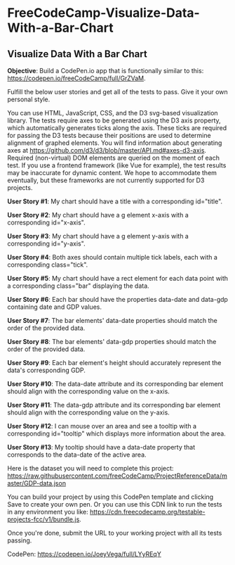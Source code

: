 # FreeCodeCamp-Visualize-Data-With-a-Bar-Chart

## Visualize Data With a Bar Chart

**Objective**: Build a CodePen.io app that is functionally similar to this: https://codepen.io/freeCodeCamp/full/GrZVaM.

Fulfill the below user stories and get all of the tests to pass. Give it your own personal style.

You can use HTML, JavaScript, CSS, and the D3 svg-based visualization library. The tests require axes to be generated using the D3 axis property, which automatically generates ticks along the axis. These ticks are required for passing the D3 tests because their positions are used to determine alignment of graphed elements. You will find information about generating axes at https://github.com/d3/d3/blob/master/API.md#axes-d3-axis. Required (non-virtual) DOM elements are queried on the moment of each test. If you use a frontend framework (like Vue for example), the test results may be inaccurate for dynamic content. We hope to accommodate them eventually, but these frameworks are not currently supported for D3 projects.

**User Story #1**: My chart should have a title with a corresponding id="title".

**User Story #2**: My chart should have a g element x-axis with a corresponding id="x-axis".

**User Story #3**: My chart should have a g element y-axis with a corresponding id="y-axis".

**User Story #4**: Both axes should contain multiple tick labels, each with a corresponding class="tick".

**User Story #5**: My chart should have a rect element for each data point with a corresponding class="bar" displaying the data.

**User Story #6**: Each bar should have the properties data-date and data-gdp containing date and GDP values.

**User Story #7**: The bar elements' data-date properties should match the order of the provided data.

**User Story #8**: The bar elements' data-gdp properties should match the order of the provided data.

**User Story #9**: Each bar element's height should accurately represent the data's corresponding GDP.

**User Story #10**: The data-date attribute and its corresponding bar element should align with the corresponding value on the x-axis.

**User Story #11**: The data-gdp attribute and its corresponding bar element should align with the corresponding value on the y-axis.

**User Story #12**: I can mouse over an area and see a tooltip with a corresponding id="tooltip" which displays more information about the area.

**User Story #13**: My tooltip should have a data-date property that corresponds to the data-date of the active area.

Here is the dataset you will need to complete this project: https://raw.githubusercontent.com/freeCodeCamp/ProjectReferenceData/master/GDP-data.json

You can build your project by using this CodePen template and clicking Save to create your own pen. Or you can use this CDN link to run the tests in any environment you like: https://cdn.freecodecamp.org/testable-projects-fcc/v1/bundle.js.

Once you're done, submit the URL to your working project with all its tests passing.
 
CodePen: https://codepen.io/JoeyVega/full/LYyREqY
